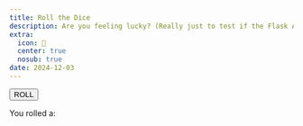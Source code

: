 ```yaml
---
title: Roll the Dice
description: Are you feeling lucky? (Really just to test if the Flask API is functioning properly.)
extra:
  icon: 🎲
  center: true
  nosub: true
date: 2024-12-03
---
```


<button id=roll >ROLL</button>

You rolled a:

<code id=output></code>

<script>
document.getElementById('roll').addEventListener('click', function() {
  const output =  document.getElementById('output')
    output.innerHTML = '<span class="load">🎲</span>';
    fetch('https://api.mxb.fyi/dice')
      .then(response => {
          if (response.status === 429) {
              return 'Too many rolls! Wait a minute.'; // Do nothing if response is 429
          }
          return response.text();
      })
      .then(result => {
          output.innerText = ` ${result}`;
      })
      .catch(error => {
          output.innerText = 'Error: ' + error.message;
      });
});
</script>
